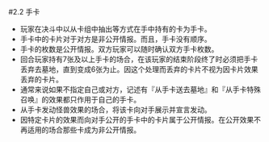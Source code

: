 #2.2        手卡
* 玩家在决斗中以从卡组中抽出等方式在手中持有的卡为手卡。
* 手卡中的卡片对于对方是非公开情报。而且，手卡没有顺序。
* 手卡的枚数是公开情报。双方玩家可以随时确认双方手卡枚数。
* 回合玩家持有7张及以上手卡的场合，在该玩家的结束阶段终了时必须把手卡丢弃去墓地，直到变成6张为止。因这个处理而丢弃的卡片不视为因卡片效果丢弃的卡片。
* 通常来说如果不指定自己或对方，记述有『从手卡送去墓地』和『从手卡特殊召唤』的效果都只作用于自己的手卡。
* 从手卡发动怪兽效果的场合，将该卡向对手展示并宣言发动。
* 因特定卡片的效果而向对手公开的手卡中的卡片属于公开情报。在公开效果不再适用的场合那些卡成为非公开情报。
